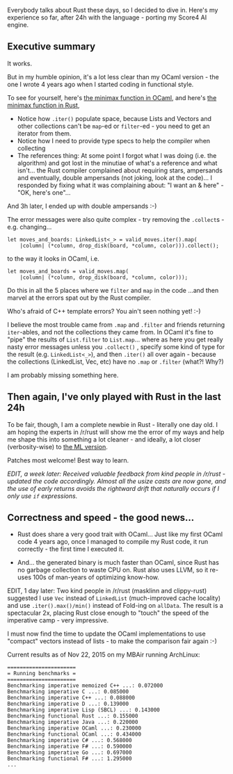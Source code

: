 Everybody talks about Rust these days, so I decided to dive in.
Here's my experience so far, after 24h with the language - porting
my Score4 AI engine.

Executive summary
-----------------

It works.

But in my humble opinion, it's a lot less clear than my OCaml version - the one
I wrote 4 years ago when I started coding in functional style.

To see for yourself, here's
[the minimax function in OCaml](https://github.com/ttsiodras/Score4/blob/master/OCaml/score4_functional.ml#L38),
and here's
[the minimax function in Rust](https://github.com/ttsiodras/Score4/blob/master/Rust/src/main.rs#L94),

- Notice how `.iter()` populate space, because Lists and Vectors and other collections can't
be `map`-ed or `filter`-ed - you need to get an iterator from them.
- Notice how I need to provide type specs to help the compiler when collecting
- The references thing: At some point I forgot what I was doing (i.e. the algorithm)
  and got lost in the minutiae of what's a reference and what isn't... the Rust compiler
  complained about requiring stars, ampersands and eventually, double ampersands (not joking,
  look at the code)... I responded by fixing what it was complaining about:
  "I want an & here" - "OK, here's one"...  

And 3h later, I ended up with double ampersands :-) 

The error messages were also quite complex - try removing the `.collect`s - e.g. changing...

    let moves_and_boards: LinkedList<_> = valid_moves.iter().map(
        |column| (*column, drop_disk(board, *column, color))).collect();

to the way it looks in OCaml, i.e.

    let moves_and_boards = valid_moves.map(
        |column| (*column, drop_disk(board, *column, color)));

Do this in all the 5 places where we `filter` and `map` in the code ...and then marvel at
the errors spat out by the Rust compiler.

Who's afraid of C++ template errors?  You ain't seen nothing yet! :-)

I believe the most trouble came from `.map` and `.filter` and friends returning `iter`-ables,
and not the collections they came from. In OCaml it's fine to "pipe" the results of
`List.filter` to `List.map`... where as here you get really nasty error messages
 unless you `.collect()` , specify some kind of type for the result (e.g. `LinkedList<_>`),
and then `.iter()` all over again - because the collections (LinkedList, Vec, etc)
have no `.map` or `.filter` (what?! Why?)

I am probably missing something here.

Then again, I've only played with Rust in the last 24h
------------------------------------------------------
To be fair, though, I am a complete newbie in Rust - literally one day old. I am hoping
the experts in /r/rust will show me the error of my ways and help me shape this into something
a lot cleaner - and ideally, a lot closer (verbosity-wise) to
[the ML version](https://github.com/ttsiodras/Score4/blob/master/OCaml/score4_functional.ml#L38).

Patches most welcome! Best way to learn.

*EDIT, a week later: Received valuable feedback from kind people in /r/rust - updated the
code accordingly. Almost all the usize casts are now gone, and the use of early returns
avoids the rightward drift that naturally occurs if I only use `if` expressions.*

Correctness and speed - the good news...
----------------------------------------
- Rust does share a very good trait with OCaml... Just like my first OCaml code 4 years ago,
  once I managed to compile my Rust code, it run correctly - the first time I executed it.

- And... the generated binary is much faster than OCaml, since Rust has no garbage collection
  to waste CPU on. Rust also uses LLVM, so it re-uses 100s of man-years of optimizing
  know-how.

EDIT, 1 day later: Two kind people in /r/rust (masklinn and clippy-rust) suggested I use
`Vec` instead of `LinkedList` (much-improved cache locality) and use `.iter().max()/min()`
instead of Fold-ing on `allData`. The result is a spectacular 2x, placing Rust close
enough to "touch" the speed of the imperative camp - very impressive.

I must now find the time to update the OCaml implementations to use "compact" vectors
instead of lists - to make the comparison fair again :-)

Current results as of Nov 22, 2015 on my MBAir running ArchLinux:

    ======================
    = Running benchmarks =
    ======================
    Benchmarking imperative memoized C++ ...: 0.072000
    Benchmarking imperative C ...: 0.085000
    Benchmarking imperative C++ ...: 0.088000
    Benchmarking imperative D ...: 0.139000
    Benchmarking imperative Lisp (SBCL) ...: 0.143000
    Benchmarking functional Rust ...: 0.155000
    Benchmarking imperative Java ...: 0.220000
    Benchmarking imperative OCaml ...: 0.230000
    Benchmarking functional OCaml ...: 0.434000
    Benchmarking imperative C# ...: 0.568000
    Benchmarking imperative F# ...: 0.590000
    Benchmarking imperative Go ...: 0.697000
    Benchmarking functional F# ...: 1.295000
    ...


